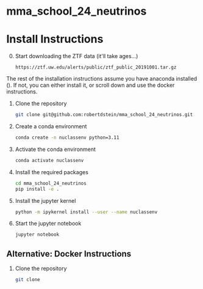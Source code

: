 # mma_school_24_neutrinos

# Install Instructions

0. Start downloading the ZTF data (it'll take ages...)

    ```
    https://ztf.uw.edu/alerts/public/ztf_public_20191001.tar.gz 
    ```

The rest of the installation instructions assume you have anaconda installed ().
If not, you can either install it, or scroll down and use the docker instructions.

1. Clone the repository
    ```bash
    git clone git@github.com:robertdstein/mma_school_24_neutrinos.git
    ```
2.  Create a conda environment

    ```bash
    conda create -n nuclassenv python=3.11
    ```
    
3. Activate the conda environment

    ```bash
    conda activate nuclassenv
    ```
   
4. Install the required packages

    ```bash
   cd mma_school_24_neutrinos
   pip install -e .
    ```

5. Install the jupyter kernel

    ```bash
    python -m ipykernel install --user --name nuclassenv
    ```

6. Start the jupyter notebook

    ```bash
    jupyter notebook
    ```
   
## Alternative: Docker Instructions

1. Clone the repository

    ```bash
    git clone
   